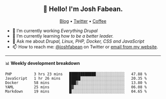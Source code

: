 <h2 align="center">👋 Hello! I'm Josh Fabean.</h2>
<p align="center">
  <a href="https://joshfabean.com">Blog</a> •
  <a href="https://twitter.com/fabean">Twitter</a> •
  <a href="https://www.buymeacoffee.com/LSxne6Yr4">Coffee</a>
</p>

- 🔭 I’m currently working *Everything Drupal*
- 🌱 I’m currently learning *how to be a better leader.*
- 💬 Ask me about *Drupal, Linux, PHP, Docker, CSS and JavaScript*
- 📫 How to reach me: [@joshfabean](https://twitter.com/joshfabean) on Twitter or [email from my website](https://joshfabean.com).

-------

📊 **Weekly development breakdown**
<!--START_SECTION:waka-->
```text
PHP          3 hrs 23 mins   ████████████░░░░░░░░░░░░░   47.88 % 
JavaScript   1 hr 26 mins    █████░░░░░░░░░░░░░░░░░░░░   20.35 % 
Docker       58 mins         ███▒░░░░░░░░░░░░░░░░░░░░░   13.80 % 
YAML         25 mins         █▓░░░░░░░░░░░░░░░░░░░░░░░   06.08 % 
Markdown     19 mins         █░░░░░░░░░░░░░░░░░░░░░░░░   04.65 % 
```
<!--END_SECTION:waka-->

<!--
**fabean/fabean** is a ✨ _special_ ✨ repository because its `README.md` (this file) appears on your GitHub profile.

Here are some ideas to get you started:

- 🔭 I’m currently working on ...
- 🌱 I’m currently learning ...
- 👯 I’m looking to collaborate on ...
- 🤔 I’m looking for help with ...
- 💬 Ask me about ...
- 📫 How to reach me: ...
- 😄 Pronouns: ...
- ⚡ Fun fact: ...
-->
